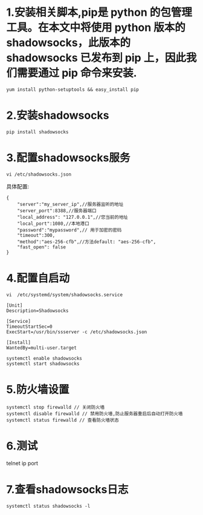 # 1.安装相关脚本,pip是 python 的包管理工具。在本文中将使用 python 版本的 shadowsocks，此版本的 shadowsocks 已发布到 pip 上，因此我们需要通过 pip 命令来安装.
  ```
  yum install python-setuptools && easy_install pip
  ```
# 2.安装shadowsocks
  ```
  pip install shadowsocks
  ```
# 3.配置shadowsocks服务
  ```
  vi /etc/shadowsocks.json
  ```
具体配置:
```
{
    "server":"my_server_ip",//服务器监听的地址
    "server_port":8388,//服务器端口
    "local_address": "127.0.0.1",//您当前的地址
    "local_port":1080,//本地港口
    "password":"mypassword",// 用于加密的密码
    "timeout":300,
    "method":"aes-256-cfb",//方法default: "aes-256-cfb",
    "fast_open": false
}
```
# 4.配置自启动
  ```
  vi  /etc/systemd/system/shadowsocks.service 
  ```
  ```
  [Unit]
  Description=Shadowsocks

  [Service]
  TimeoutStartSec=0
  ExecStart=/usr/bin/ssserver -c /etc/shadowsocks.json

  [Install]
  WantedBy=multi-user.target
  ```
  ```
  systemctl enable shadowsocks
  systemctl start shadowsocks
  ```
# 5.防火墙设置
  ```
  systemctl stop firewalld // 关闭防火墙
  systemctl disable firewalld // 禁用防火墙,防止服务器重启后自动打开防火墙
  systemctl status firewalld // 查看防火墙状态
  ```
# 6.测试
  telnet ip port
# 7.查看shadowsocks日志
  ```
 systemctl status shadowsocks -l
  ```
